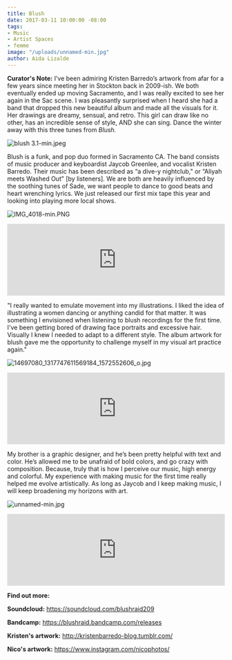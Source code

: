 ```yaml
---
title: Blush
date: 2017-03-11 10:00:00 -08:00
tags:
- Music
- Artist Spaces
- femme
image: "/uploads/unnamed-min.jpg"
author: Aida Lizalde
---
```


**Curator's Note:** I’ve been admiring Kristen Barredo’s artwork from afar for a few years since meeting her in Stockton back in 2009-ish. We both eventually ended up moving Sacramento, and I was really excited to see her again in the Sac scene. I was pleasantly surprised when I heard she had a band that dropped this new beautiful album and made all the visuals for it. Her drawings are dreamy, sensual, and retro. This girl can draw like no other, has an incredible sense of style, AND she can sing. Dance the winter away with this three tunes from *Blush.*   

![blush 3.1-min.jpeg](/uploads/blush%203.1-min.jpeg)

Blush is a funk, and pop duo formed in Sacramento CA. The band consists of music producer and keyboardist Jaycob Greenlee, and vocalist Kristen Barredo. Their music has been described as “a dive-y nightclub," or “Aliyah meets Washed Out" [by listeners]. We are both are heavily influenced by the soothing tunes of Sade, we want people to dance to good beats and heart wrenching lyrics. We just released our first mix tape this year and looking into playing more local shows.

![IMG_4018-min.PNG](/uploads/IMG_4018-min.PNG)

<iframe width="100%" height="166" scrolling="no" frameborder="no" src="https://w.soundcloud.com/player/?url=https%3A//api.soundcloud.com/tracks/305014707&amp;color=ff5500&amp;auto_play=false&amp;hide_related=false&amp;show_comments=true&amp;show_user=true&amp;show_reposts=false"></iframe>

"I really wanted to emulate movement into my illustrations.  I liked the idea of illustrating a women dancing or anything candid for that matter. It was something I envisioned when listening to blush recordings for the first time. I've been getting bored of drawing face portraits and excessive hair. Visually I knew I needed to adapt to a different style. The album artwork for blush gave me the opportunity to challenge myself in my visual art practice again."

![14697080_1317747611569184_1572552606_o.jpg](/uploads/14697080_1317747611569184_1572552606_o.jpg)

<iframe width="100%" height="166" scrolling="no" frameborder="no" src="https://w.soundcloud.com/player/?url=https%3A//api.soundcloud.com/tracks/305014293&amp;color=ff5500&amp;auto_play=false&amp;hide_related=false&amp;show_comments=true&amp;show_user=true&amp;show_reposts=false"></iframe>

My brother is a graphic designer, and he’s been pretty helpful with text and color. He’s allowed me to be unafraid of bold colors, and go crazy with composition. Because, truly that is how I perceive our music,  high energy and colorful. My experience with making music for the first time really helped me evolve artistically. As long as Jaycob and I keep making music, I will keep broadening my horizons with art.

![unnamed-min.jpg](/uploads/unnamed-min.jpg)
 
<iframe width="100%" height="166" scrolling="no" frameborder="no" src="https://w.soundcloud.com/player/?url=https%3A//api.soundcloud.com/tracks/305014880&amp;color=ff5500&amp;auto_play=false&amp;hide_related=false&amp;show_comments=true&amp;show_user=true&amp;show_reposts=false"></iframe>

**Find out more:**

**Soundcloud:** https://soundcloud.com/blushraid209

**Bandcamp:** https://blushraid.bandcamp.com/releases

**Kristen's artwork:** http://kristenbarredo-blog.tumblr.com/

**Nico's artwork:** https://www.instagram.com/nicophotos/